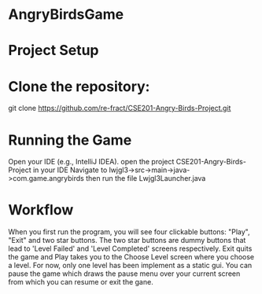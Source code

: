 # AngryBirdsGame

# Project Setup
# Clone the repository:
git clone https://github.com/re-fract/CSE201-Angry-Birds-Project.git

# Running the Game
Open your IDE (e.g., IntelliJ IDEA).
open the project CSE201-Angry-Birds-Project in your IDE
Navigate to lwjgl3->src->main->java->com.game.angrybirds then run the file Lwjgl3Launcher.java

# Workflow
When you first run the program, you will see four clickable buttons: "Play", "Exit" and two star buttons. The two star buttons are dummy buttons that lead to 'Level Failed' and 'Level Completed' screens respectively. Exit quits the game and Play takes you to the Choose Level screen where you choose a level. For now, only one level has been implement as a static gui. You can pause the game which draws the pause menu over your current screen from which you can resume or exit the gane.

